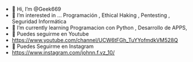- 👋 Hi, I’m @Geek669
- 👀 I’m interested in ... Programación , Ethical Haking , Pentesting , Seguridad Informática
- 🌱 I’m currently learning  Programacion con Python , Desarrollo de APPS, 
- 💞️ Puedes seguirme en Youtube 
- https://www.youtube.com/channel/UCW6tFGh_TuYYofmdkVM528Q
- 💞️ Puedes Seguirme en Instagram 
- https://www.instagram.com/johnn.f.vz_10/

<!---
Geek669/Geek669 is a ✨ special ✨ repository because its `README.md` (this file) appears on your GitHub profile.
You can click the Preview link to take a look at your changes.
--->
